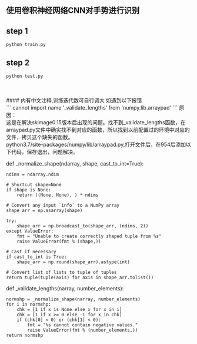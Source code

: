 ## 使用卷积神经网络CNN对手势进行识别
## step 1
```
python train.py
```
## step 2
```
python test.py
```

</br>
</br>
#### 内有中文注释,训练迭代数可自行调大
如遇到以下报错</br>
```
cannot import name '_validate_lengths' from 'numpy.lib.arraypad'
```
原因：</br>
这是在解决skimage0.15版本后出现的问题。找不到_validate_lengths函数，在arraypad.py文件中确实找不到对应的函数，所以找到以前配置过的环境中对应的文件，拷贝这个缺失的函数。<br/>
python3.7/site-packages/numpy/lib/arraypad.py,打开文件后，在954后添加以下代码，保存退出，问题解决。<br/>


def _normalize_shape(ndarray, shape, cast_to_int=True):
    
    ndims = ndarray.ndim

    # Shortcut shape=None
    if shape is None:
        return ((None, None), ) * ndims

    # Convert any input `info` to a NumPy array
    shape_arr = np.asarray(shape)

    try:
        shape_arr = np.broadcast_to(shape_arr, (ndims, 2))
    except ValueError:
        fmt = "Unable to create correctly shaped tuple from %s"
        raise ValueError(fmt % (shape,))

    # Cast if necessary
    if cast_to_int is True:
        shape_arr = np.round(shape_arr).astype(int)

    # Convert list of lists to tuple of tuples
    return tuple(tuple(axis) for axis in shape_arr.tolist())


def _validate_lengths(narray, number_elements):
    
    normshp = _normalize_shape(narray, number_elements)
    for i in normshp:
        chk = [1 if x is None else x for x in i]
        chk = [1 if x >= 0 else -1 for x in chk]
        if (chk[0] < 0) or (chk[1] < 0):
            fmt = "%s cannot contain negative values."
            raise ValueError(fmt % (number_elements,))
    return normshp
    




